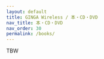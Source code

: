 ```yaml
---
layout: default
title: GINGA Wireless / 本・CD・DVD
nav_title: 本・CD・DVD
nav_order: 30
permalink: /books/
---
```

TBW
